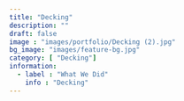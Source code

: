 ```yaml
---
title: "Decking"
description: ""
draft: false
image : "images/portfolio/Decking (2).jpg"
bg_image: "images/feature-bg.jpg"
category: [ "Decking"]
information:
  - label : "What We Did"
    info : "Decking"
---
```



